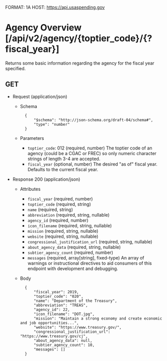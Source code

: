 FORMAT: 1A
HOST: https://api.usaspending.gov

# Agency Overview [/api/v2/agency/{toptier_code}/{?fiscal_year}]

Returns some basic information regarding the agency for the fiscal year specified.

## GET

+ Request (application/json)
    + Schema

            {
                "$schema": "http://json-schema.org/draft-04/schema#",
                "type": "number"
            }
    + Parameters
        + `toptier_code`: 012 (required, number)
            The toptier code of an agency (could be a CGAC or FREC) so only numeric character strings of length 3-4 are accepted.
        + `fiscal_year` (optional, number)
            The desired "as of" fiscal year. Defaults to the current fiscal year.

+ Response 200 (application/json)
    + Attributes
        + `fiscal_year` (required, number)
        + `toptier_code` (required, string)
        + `name` (required, string)
        + `abbreviation` (required, string, nullable)
        + `agency_id` (required, number)
        + `icon_filename` (required, string, nullable)
        + `mission` (required, string, nullable)
        + `website` (required, string, nullable)
        + `congressional_justification_url` (required, string, nullable)
        + `about_agency_data` (required, string, nullable)
        + `subtier_agency_count` (required, number)
        + `messages` (required, array[string], fixed-type)
            An array of warnings or instructional directives to aid consumers of this endpoint with development and debugging.

    + Body

            {
                "fiscal_year": 2019,
                "toptier_code": "020",
                "name": "Department of the Treasury",
                "abbreviation": "TREAS",
                "agency_id": 22,
                "icon_filename": "DOT.jpg",
                "mission": "Maintain a strong economy and create economic and job opportunities...",
                "website": "https://www.treasury.gov/",
                "congressional_justification_url": "https://www.treasury.gov/cj",
                "about_agency_data": null,
                "subtier_agency_count": 10,
                "messages": []
            }
